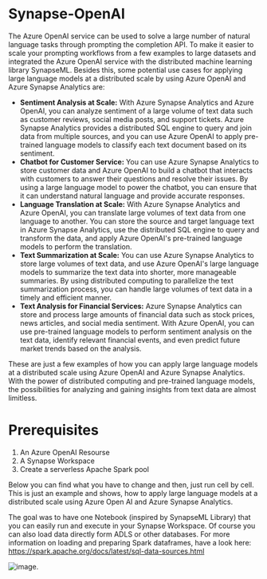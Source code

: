 # Synapse-OpenAI

The Azure OpenAI service can be used to solve a large number of natural language tasks through prompting the completion API. To make it easier to scale your prompting workflows from a few examples to large datasets and integrated the Azure OpenAI service with the distributed machine learning library SynapseML. 
Besides this, some potential use cases for applying large language models at a distributed scale by using Azure OpenAI and Azure Synapse Analytics are:

- **Sentiment Analysis at Scale:** With Azure Synapse Analytics and Azure OpenAI, you can analyze sentiment of a large volume of text data such as customer reviews, social media posts, and support tickets. Azure Synapse Analytics provides a distributed SQL engine to query and join data from multiple sources, and you can use Azure OpenAI to apply pre-trained language models to classify each text document based on its sentiment.
- **Chatbot for Customer Service:** You can use Azure Synapse Analytics to store customer data and Azure OpenAI to build a chatbot that interacts with customers to answer their questions and resolve their issues. By using a large language model to power the chatbot, you can ensure that it can understand natural language and provide accurate responses.
- **Language Translation at Scale:** With Azure Synapse Analytics and Azure OpenAI, you can translate large volumes of text data from one language to another. You can store the source and target language text in Azure Synapse Analytics, use the distributed SQL engine to query and transform the data, and apply Azure OpenAI's pre-trained language models to perform the translation.
- **Text Summarization at Scale:** You can use Azure Synapse Analytics to store large volumes of text data, and use Azure OpenAI's large language models to summarize the text data into shorter, more manageable summaries. By using distributed computing to parallelize the text summarization process, you can handle large volumes of text data in a timely and efficient manner.
- **Text Analysis for Financial Services:** Azure Synapse Analytics can store and process large amounts of financial data such as stock prices, news articles, and social media sentiment. With Azure OpenAI, you can use pre-trained language models to perform sentiment analysis on the text data, identify relevant financial events, and even predict future market trends based on the analysis.

These are just a few examples of how you can apply large language models at a distributed scale using Azure OpenAI and Azure Synapse Analytics. With the power of distributed computing and pre-trained language models, the possibilities for analyzing and gaining insights from text data are almost limitless.

# Prerequisites
1. An Azure OpenAI Resourse
2. A Synapse Workspace
3. Create a serverless Apache Spark pool

Below you can find what you have to change and then, just run cell by cell. This is just an example and shows, how to apply large language models at a distributed scale using Azure Open AI and Azure Synapse Analytics.

The goal was to have one Notebook (inspired by SynapseML Library) that you can easily run and execute in your Synapse Workspace. Of course you can also load data directly form ADLS or other databases. For more information on loading and preparing Spark dataframes, have a look here: https://spark.apache.org/docs/latest/sql-data-sources.html

![image](https://user-images.githubusercontent.com/38947100/229354533-4eb48dae-e6d3-41b6-bcb1-9103a8c2841c.png).
